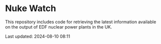 # Nuke Watch

This repository includes code for retrieving the latest information available on the output of EDF nuclear power plants in the UK.

Last updated: 2024-08-10 08:11